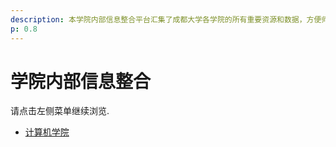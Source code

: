 ```yaml
---
description: 本学院内部信息整合平台汇集了成都大学各学院的所有重要资源和数据，方便师生快速访问课程安排、校园新闻、学术资料等信息。通过我们的整合系统，您可以轻松获取最新的学院动态，提升学习和工作效率。
p: 0.8
---
```


# 学院内部信息整合

请点击左侧菜单继续浏览.
- [计算机学院](计算机学院.md)